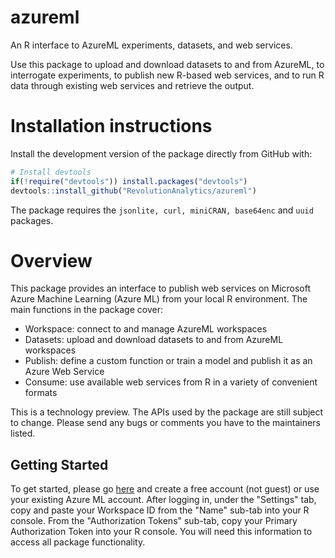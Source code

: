 # azureml
An R interface to AzureML experiments, datasets, and web services.

Use this package to upload and download datasets to and from AzureML,
to interrogate experiments, to publish new R-based web services, and
to run R data through existing web services and retrieve the output.

# Installation instructions

Install the development version of the package directly from GitHub
with:
```r
# Install devtools
if(!require("devtools")) install.packages("devtools")
devtools::install_github("RevolutionAnalytics/azureml")
```
The package requires the `jsonlite, curl, miniCRAN, base64enc` and `uuid` packages.

# Overview

This package provides an interface to publish web services on Microsoft Azure
Machine Learning (Azure ML) from your local R environment. The main
functions in the package cover:

- Workspace: connect to and manage AzureML workspaces
- Datasets: upload and download datasets to and from AzureML workspaces
- Publish: define a custom function or train a model and publish it as an Azure Web Service
- Consume: use available web services from R in a variety of convenient formats

This is a technology preview. The APIs used by the package are still subject to
change. Please send any bugs or comments you have to the maintainers listed.

## Getting Started

To get started, please go [here](https://studio.azureml.net) and create a free
account (not guest) or use your existing Azure ML account.  After logging in,
under the "Settings" tab, copy and paste your Workspace ID from the "Name"
sub-tab into your R console. From the "Authorization Tokens" sub-tab, copy your
Primary Authorization Token into your R console. You will need this information
to access all package functionality.


